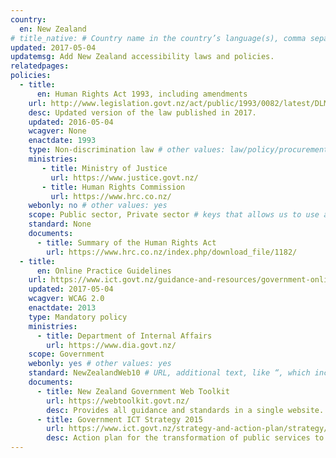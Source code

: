 ```yaml
---
country:
  en: New Zealand
# title_native: # Country name in the country’s language(s), comma separated. For Switzerland: Schweiz, Suisse, Svizzera, Svizra
updated: 2017-05-04
updatemsg: Add New Zealand accessibility laws and policies.
relatedpages:
policies:
  - title:
      en: Human Rights Act 1993, including amendments
    url: http://www.legislation.govt.nz/act/public/1993/0082/latest/DLM304212.html
    desc: Updated version of the law published in 2017.
    updated: 2016-05-04
    wcagver: None
    enactdate: 1993
    type: Non-discrimination law # other values: law/policy/procurement
    ministries:
       - title: Ministry of Justice
         url: https://www.justice.govt.nz/
       - title: Human Rights Commission
         url: https://www.hrc.co.nz/
    webonly: no # other values: yes
    scope: Public sector, Private sector # keys that allows us to use any combination
    standard: None
    documents:
      - title: Summary of the Human Rights Act
        url: https://www.hrc.co.nz/index.php/download_file/1182/
  - title: 
      en: Online Practice Guidelines
    url: https://www.ict.govt.nz/guidance-and-resources/government-online/online-practice-guidelines/
    updated: 2017-05-04
    wcagver: WCAG 2.0
    enactdate: 2013
    type: Mandatory policy
    ministries:
      - title: Department of Internal Affairs
        url: https://www.dia.govt.nz/
    scope: Government
    webonly: yes # other values: yes
    standard: NewZealandWeb10 # URL, additional text, like “, which includes WCAG 2.0 verbatim without modifications for Web content, and WCAG 2.0 as interpreted by WCAG2ICT for non-Web documentation and software.” is taken programatically from the standards.yaml document in _data to avoid different text for the same content.
    documents:
      - title: New Zealand Government Web Toolkit
        url: https://webtoolkit.govt.nz/
        desc: Provides all guidance and standards in a single website.
      - title: Government ICT Strategy 2015
        url: https://www.ict.govt.nz/strategy-and-action-plan/strategy/
        desc: Action plan for the transformation of public services to New Zealanders.
---
```

